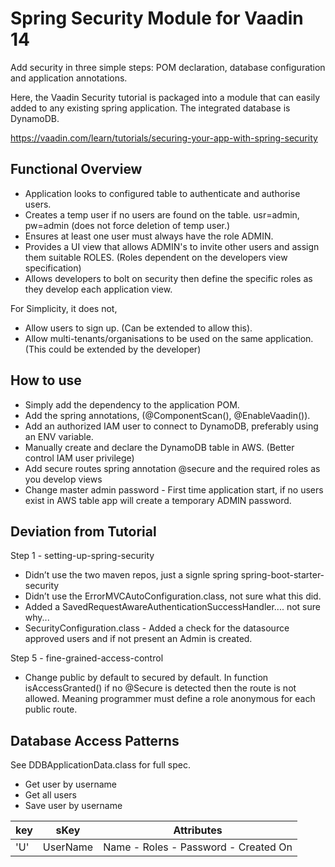 # Spring Security Module for Vaadin 14

Add security in three simple steps: POM declaration, database configuration and application annotations.

Here, the Vaadin Security tutorial is packaged into a module that can easily added to any existing spring application. The integrated database is DynamoDB.

https://vaadin.com/learn/tutorials/securing-your-app-with-spring-security

## Functional Overview

* Application looks to configured table to authenticate and authorise users.
* Creates a temp user if no users are found on the table. usr=admin, pw=admin (does not force deletion of temp user.)
* Ensures at least one user must always have the role ADMIN.
* Provides a UI view that allows ADMIN's to invite other users and assign them suitable ROLES. (Roles dependent on the developers view specification)
* Allows developers to bolt on security then define the specific roles as they develop each application view. 

For Simplicity, it does not,

* Allow users to sign up. (Can be extended to allow this).
* Allow multi-tenants/organisations to be used on the same application. (This could be extended by the developer)


## How to use

* Simply add the dependency to the application POM.
* Add the spring annotations, (@ComponentScan(), @EnableVaadin()).
* Add an authorized IAM user to connect to DynamoDB, preferably using an ENV variable.
* Manually create and declare the DynamoDB table in AWS. (Better control IAM user privilege)
* Add secure routes spring annotation @secure and the required roles as you develop views
* Change master admin password - First time application start, if no users exist in AWS table app will create a temporary ADMIN password.


## Deviation from Tutorial

Step 1 - setting-up-spring-security

* Didn’t use the two maven repos, just a signle spring spring-boot-starter-security
* Didn’t use the ErrorMVCAutoConfiguration.class, not sure what this did.
* Added a SavedRequestAwareAuthenticationSuccessHandler.... not sure why...
* SecurityConfiguration.class - Added a check for the datasource approved users and if not present an Admin is created.

Step 5 - fine-grained-access-control

* Change public by default to secured by default. In function isAccessGranted() if no @Secure is detected then the route is not allowed. Meaning programmer must define a role anonymous for each public route.

## Database Access Patterns

See DDBApplicationData.class for full spec.

* Get user by username
* Get all users
* Save user by username

key | sKey | Attributes
----|---------|-----------
'U' | UserName | Name - Roles - Password - Created On
